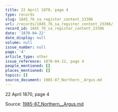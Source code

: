 ```yaml
---
title: 22 April 1870, page 4
type: records
slug: 1845_76_sa_register_content_23306
url: /records/1845_76_sa_register_content_23306/
record_id: 1845_76_sa_register_content_23306
date: '1870-04-22'
date_display: null
volume: null
issue_number: null
page: '4'
article_type: other
issue_reference: 1870-04-22, page 4
people_mentioned: []
places_mentioned: []
topics: []
source_document: 1985-87_Northern__Argus.md
---
```


22 April 1870, page 4

Source: [1985-87_Northern__Argus.md](/downloads/markdown/1985-87_Northern__Argus.md)
